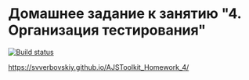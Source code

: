 # Домашнее задание к занятию "4. Организация тестирования"

[![Build status](https://ci.appveyor.com/api/projects/status/4bh21ga6270cnhar?svg=true)](https://ci.appveyor.com/project/SVVerbovskiy/ajstoolkit-homework-4)


https://svverbovskiy.github.io/AJSToolkit_Homework_4/